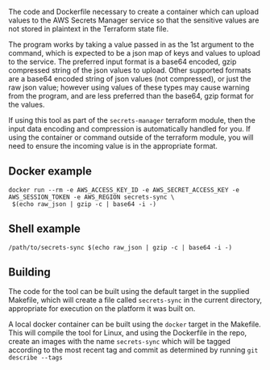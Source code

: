 The code and Dockerfile necessary to create a container which can upload values to the AWS Secrets Manager service so
that the sensitive values are not stored in plaintext in the Terraform state file.

The program works by taking a value passed in as the 1st argument to the command, which is expected to be a json map of
keys and values to upload to the service.  The preferred input format is a base64 encoded, gzip compressed string of
the json values to upload.  Other supported formats are a base64 encoded string of json values (not compressed), or just
the raw json value; however using values of these types may cause warning from the program, and are less preferred than
the base64, gzip format for the values.

If using this tool as part of the `secrets-manager` terraform module, then the input data encoding and compression is
automatically handled for you.  If using the container or command outside of the terraform module, you will need to
ensure the incoming value is in the appropriate format.

Docker example
--------------
```text
docker run --rm -e AWS_ACCESS_KEY_ID -e AWS_SECRET_ACCESS_KEY -e AWS_SESSION_TOKEN -e AWS_REGION secrets-sync \
 $(echo raw_json | gzip -c | base64 -i -)
```

Shell example
-------------
```text
/path/to/secrets-sync $(echo raw_json | gzip -c | base64 -i -)
```

Building
--------

The code for the tool can be built using the default target in the supplied Makefile, which will create a file called
`secrets-sync` in the current directory, appropriate for execution on the platform it was built on.

A local docker container can be built using the `docker` target in the Makefile.  This will compile the tool for Linux,
and using the Dockerfile in the repo, create an images with the name `secrets-sync` which will be tagged according to the
most recent tag and commit as determined by running `git describe --tags`